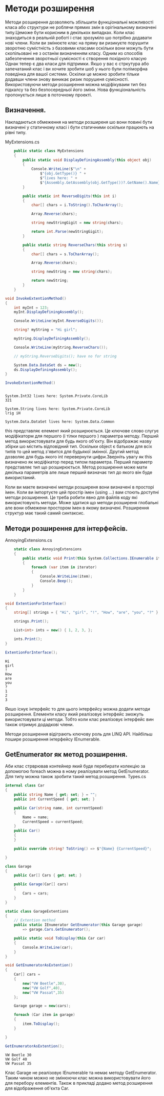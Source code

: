 # Методи розширення

Методи розширення дозволяють збільшити функціональні можливості класа або структури не роблячи прямих змін в орігінальному визначені типу.Цеможе бути корисним в декількох випадках. 
Коли клас знаходиться в реальній роботі і стає зрозуміло шо потрібно додавати нові члени. Коли ви змінюєте клас на пряму ви ризикуєте порушити зворотню сумістність з базовими класами оскільки вони можуть бути скопільовані не з останім визначенням класу.
Одним из способів забезпечення зворотньої сумісності є створення похідного класую Однак тепер є два класи для підтримки.
Якшо у вас є стркутура або запечатаний клас і ви хочите зробити шоб у нього були поліморфна поведінка для вашої системи. Оскілки це можно зробити тільки додавши члени знову виникає ризик порушеня сумісності.
Використовуючи методи розширення можна модіфікуваим тип без підкалсу та без безпосередньої його зміни.
Нова функціональність пропонується лише в поточному проекті.

## Визначення.

Накладаються обмеження на методи розширеня шо вони повині бути визначені у статичному класі і бути статичними оскільки працюють на рівні типу. 

MyExtensions.cs
```cs
    public static class MyExtensions
    {
        public static void DisplayDefiningAssembly(this object obj)
        {
            Console.WriteLine($"\n" +
                $"{obj.GetType()} " +
                $"lives here: " +
                $"{Assembly.GetAssembly(obj.GetType())?.GetName().Name}");
        } 

        public static int ReverseDigits(this int i)
        {
            char[] chars = i.ToString().ToCharArray();

            Array.Reverse(chars);

            string newStringGigit = new string(chars);

            return int.Parse(newStringGigit);
        }

        public static string ReverseChars(this string s)
        {
            char[] chars = s.ToCharArray();

            Array.Reverse(chars);

            string newString = new string(chars);

            return newString;
        }
    }
```
```cs
void InvokeExtentionMethod()
{
    int myInt = 123;
    myInt.DisplayDefiningAssembly();

    Console.WriteLine(myInt.ReverseDigits());

    string? myString = "Hi girl";

    myString.DisplayDefiningAssembly();

    Console.WriteLine(myString.ReverseChars());

    // myString.ReverseDigits(); have no for string

    System.Data.DataSet ds = new();
    ds.DisplayDefiningAssembly();
}

InvokeExtentionMethod()
```
```

System.Int32 lives here: System.Private.CoreLib
321

System.String lives here: System.Private.CoreLib
lrig iH

System.Data.DataSet lives here: System.Data.Common

```
this представляє елемент який розширюється. Це ключове слово слугує модіфікаторм для першого (і тілки першого ) параметра методу.
Перший метод використовувати для будь якого об'єкту. Він відображає назву збірки шо містить відповідний тип. Оскільки object є батьком для всіх типів то цей метод з'явится для будьякої змінної.
Другий метод дозволяє для будь якого int перевернути цифри.Зверніть увагу як this визначено як модіфікатор перед типом параметра. Перший параметр представляє тип що розширюється. 
Метод розширення може мати декілька параметрів але лише перший визначає тип до якого він буде використаний.

Коли ви маєте визначені методи розширеня вони визначені в просторі імен. Коли ви імпортуєте цей простір імен (using ...) вам стоють доступні методи розширення. Це треба робити явно для файлів коду які використовують методи. Може здатися що методи розширеня глобальні але вони обмежени простором імен в якому визначені. 
Розширення структур має такий самий синтаксис.

## Методи розширення для інтерфейсів.

AnnoyingExtensions.cs
```cs
    static class AnnoyingExtensions
    {
        public static void Print(this System.Collections.IEnumerable iterator)
        {
            foreach (var item in iterator) 
            {
                Console.WriteLine(item);
                Console.Beep();
            }
        }
    }
```
```cs
void ExtentionForInterface()
{
    string[] strings = { "Hi", "girl", "!", "How", "are", "you", "?" };

    strings.Print();

    List<int> ints = new() { 1, 2, 3, };

    ints.Print();
}

ExtentionForInterface();
```
```
Hi
girl
!
How
are
you
?
1
2
3

```
Якшо існує інтерфейс то для цього інтерфейсу можна додати методи розширення. Елементи класу який реалізовує інтерфейс зможуть використовувати ці методи. Тобто коли клас реалізовує інтерфейс вин також отримує додадкові члени.

Методи розширення відіграють ключову роль для LINQ API. Найбільш пошире розширення  інтерфейсу IEnumerable<T>.

## GetEnumerator як метод розширення.

Аби клас стрврював контейнер який буде перебирати колекцію за допомогою foreach можна в ному реалізувати метод  GetEnumerator. Для типу можна також зробити такий метод розширення.
Types.cs
```cs
internal class Car
{
    public string Name { get; set; } = "";
    public int CurrentSpeed { get; set; }

    public Car(string name, int currentSpeed)
    {
        Name = name;
        CurrentSpeed = currentSpeed;
    }
    public Car()
    {
    }

    public override string? ToString() => $"{Name} {CurrentSpeed}"; 

}

class Garage
{
    public Car[] Cars { get; set; }

    public Garage(Car[] cars)
    {
        Cars = cars;
    }
}

static class GarageExtentions
{
    // Extention method
    public static IEnumerator GetEnumerator(this Garage garage)
        => garage.Cars.GetEnumerator();

    public static void ToDisplay(this Car car)
    {
        Console.WriteLine(car);
    }
}
```
```cs
void GetEnumeratorAsExtention()
{
    Car[] cars = 
    {
        new("VW Beetle",30),
        new("VW Golf",40),
        new("VW Passat",35)
    };

    Garage garage = new(cars);

    foreach (Car item in garage)
    {
        item.ToDisplay();
    }

}

GetEnumeratorAsExtention();
```
```
VW Beetle 30
VW Golf 40
VW Passat 35
```
Клас Garage не реалізовує IEnumerable та немає методу GetEnumerator. Таким чином можно не змінюючи клас можна використовувати його для перебору елементів.
Також в прикладі додано метод розширення для відображення об'єкта Car. 










